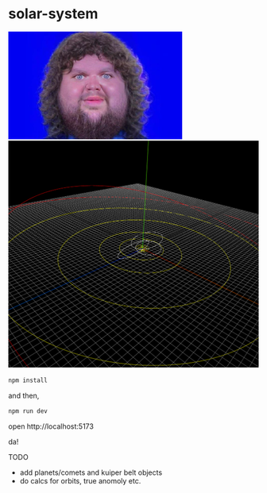 # solar-system

![apowogize](https://raw.githubusercontent.com/ernie-hs/jdvance/master/vance.png)
![space](https://raw.githubusercontent.com/ernie-hs/solar-system/master/sample.png)

```sh
npm install
```

and then,

```sh
npm run dev
```

open http://localhost:5173

da!

TODO
- add planets/comets and kuiper belt objects
- do calcs for orbits, true anomoly etc.
  
